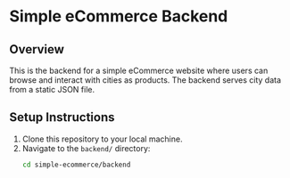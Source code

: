 # Simple eCommerce Backend

## Overview

This is the backend for a simple eCommerce website where users can browse and interact with cities as products. The backend serves city data from a static JSON file.

## Setup Instructions

1. Clone this repository to your local machine.
2. Navigate to the `backend/` directory:
   ```bash
   cd simple-ecommerce/backend
   ```
